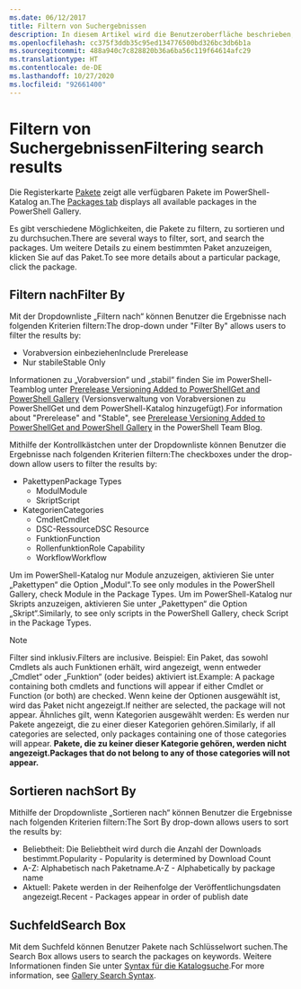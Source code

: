 ```yaml
---
ms.date: 06/12/2017
title: Filtern von Suchergebnissen
description: In diesem Artikel wird die Benutzeroberfläche beschrieben, die zum Filtern von Inhalten im PowerShell-Katalog verwendet wird.
ms.openlocfilehash: cc375f3ddb35c95ed134776500bd326bc3db6b1a
ms.sourcegitcommit: 488a940c7c828820b36a6ba56c119f64614afc29
ms.translationtype: HT
ms.contentlocale: de-DE
ms.lasthandoff: 10/27/2020
ms.locfileid: "92661400"
---
```

# <a name="filtering-search-results"></a><span data-ttu-id="879d1-103">Filtern von Suchergebnissen</span><span class="sxs-lookup"><span data-stu-id="879d1-103">Filtering search results</span></span>

<span data-ttu-id="879d1-104">Die Registerkarte [Pakete](https://www.powershellgallery.com/packages) zeigt alle verfügbaren Pakete im PowerShell-Katalog an.</span><span class="sxs-lookup"><span data-stu-id="879d1-104">The [Packages tab](https://www.powershellgallery.com/packages) displays all available packages in the PowerShell Gallery.</span></span>

<span data-ttu-id="879d1-105">Es gibt verschiedene Möglichkeiten, die Pakete zu filtern, zu sortieren und zu durchsuchen.</span><span class="sxs-lookup"><span data-stu-id="879d1-105">There are several ways to filter, sort, and search the packages.</span></span> <span data-ttu-id="879d1-106">Um weitere Details zu einem bestimmten Paket anzuzeigen, klicken Sie auf das Paket.</span><span class="sxs-lookup"><span data-stu-id="879d1-106">To see more details about a particular package, click the package.</span></span>

## <a name="filter-by"></a><span data-ttu-id="879d1-107">Filtern nach</span><span class="sxs-lookup"><span data-stu-id="879d1-107">Filter By</span></span>

<span data-ttu-id="879d1-108">Mit der Dropdownliste „Filtern nach“ können Benutzer die Ergebnisse nach folgenden Kriterien filtern:</span><span class="sxs-lookup"><span data-stu-id="879d1-108">The drop-down under "Filter By" allows users to filter the results by:</span></span>

- <span data-ttu-id="879d1-109">Vorabversion einbeziehen</span><span class="sxs-lookup"><span data-stu-id="879d1-109">Include Prerelease</span></span>
- <span data-ttu-id="879d1-110">Nur stabile</span><span class="sxs-lookup"><span data-stu-id="879d1-110">Stable Only</span></span>

<span data-ttu-id="879d1-111">Informationen zu „Vorabversion“ und „stabil“ finden Sie im PowerShell-Teamblog unter [Prerelease Versioning Added to PowerShellGet and PowerShell Gallery](https://blogs.msdn.microsoft.com/powershell/2017/12/05/prerelease-versioning-added-to-powershellget-and-powershell-gallery/) (Versionsverwaltung von Vorabversionen zu PowerShellGet und dem PowerShell-Katalog hinzugefügt).</span><span class="sxs-lookup"><span data-stu-id="879d1-111">For information about "Prerelease" and "Stable", see [Prerelease Versioning Added to PowerShellGet and PowerShell Gallery](https://blogs.msdn.microsoft.com/powershell/2017/12/05/prerelease-versioning-added-to-powershellget-and-powershell-gallery/) in the PowerShell Team Blog.</span></span>

<span data-ttu-id="879d1-112">Mithilfe der Kontrollkästchen unter der Dropdownliste können Benutzer die Ergebnisse nach folgenden Kriterien filtern:</span><span class="sxs-lookup"><span data-stu-id="879d1-112">The checkboxes under the drop-down allow users to filter the results by:</span></span>

- <span data-ttu-id="879d1-113">Pakettypen</span><span class="sxs-lookup"><span data-stu-id="879d1-113">Package Types</span></span>
  - <span data-ttu-id="879d1-114">Modul</span><span class="sxs-lookup"><span data-stu-id="879d1-114">Module</span></span>
  - <span data-ttu-id="879d1-115">Skript</span><span class="sxs-lookup"><span data-stu-id="879d1-115">Script</span></span>
- <span data-ttu-id="879d1-116">Kategorien</span><span class="sxs-lookup"><span data-stu-id="879d1-116">Categories</span></span>
  - <span data-ttu-id="879d1-117">Cmdlet</span><span class="sxs-lookup"><span data-stu-id="879d1-117">Cmdlet</span></span>
  - <span data-ttu-id="879d1-118">DSC-Ressource</span><span class="sxs-lookup"><span data-stu-id="879d1-118">DSC Resource</span></span>
  - <span data-ttu-id="879d1-119">Funktion</span><span class="sxs-lookup"><span data-stu-id="879d1-119">Function</span></span>
  - <span data-ttu-id="879d1-120">Rollenfunktion</span><span class="sxs-lookup"><span data-stu-id="879d1-120">Role Capability</span></span>
  - <span data-ttu-id="879d1-121">Workflow</span><span class="sxs-lookup"><span data-stu-id="879d1-121">Workflow</span></span>

<span data-ttu-id="879d1-122">Um im PowerShell-Katalog nur Module anzuzeigen, aktivieren Sie unter „Pakettypen“ die Option „Modul“.</span><span class="sxs-lookup"><span data-stu-id="879d1-122">To see only modules in the PowerShell Gallery, check Module in the Package Types.</span></span> <span data-ttu-id="879d1-123">Um im PowerShell-Katalog nur Skripts anzuzeigen, aktivieren Sie unter „Pakettypen“ die Option „Skript“.</span><span class="sxs-lookup"><span data-stu-id="879d1-123">Similarly, to see only scripts in the PowerShell Gallery, check Script in the Package Types.</span></span>

> [!NOTE]
> <span data-ttu-id="879d1-124">Filter sind inklusiv.</span><span class="sxs-lookup"><span data-stu-id="879d1-124">Filters are inclusive.</span></span> <span data-ttu-id="879d1-125">Beispiel: Ein Paket, das sowohl Cmdlets als auch Funktionen erhält, wird angezeigt, wenn entweder „Cmdlet“ oder „Funktion“ (oder beides) aktiviert ist.</span><span class="sxs-lookup"><span data-stu-id="879d1-125">Example: A package containing both cmdlets and functions will appear if either Cmdlet or Function (or both) are checked.</span></span> <span data-ttu-id="879d1-126">Wenn keine der Optionen ausgewählt ist, wird das Paket nicht angezeigt.</span><span class="sxs-lookup"><span data-stu-id="879d1-126">If neither are selected, the package will not appear.</span></span> <span data-ttu-id="879d1-127">Ähnliches gilt, wenn Kategorien ausgewählt werden: Es werden nur Pakete angezeigt, die zu einer dieser Kategorien gehören.</span><span class="sxs-lookup"><span data-stu-id="879d1-127">Similarly, if all categories are selected, only packages containing one of those categories will appear.</span></span> <span data-ttu-id="879d1-128">**Pakete, die zu keiner dieser Kategorie gehören, werden nicht angezeigt.**</span><span class="sxs-lookup"><span data-stu-id="879d1-128">**Packages that do not belong to any of those categories will not appear.**</span></span>

## <a name="sort-by"></a><span data-ttu-id="879d1-129">Sortieren nach</span><span class="sxs-lookup"><span data-stu-id="879d1-129">Sort By</span></span>

<span data-ttu-id="879d1-130">Mithilfe der Dropdownliste „Sortieren nach“ können Benutzer die Ergebnisse nach folgenden Kriterien filtern:</span><span class="sxs-lookup"><span data-stu-id="879d1-130">The Sort By drop-down allows users to sort the results by:</span></span>

- <span data-ttu-id="879d1-131">Beliebtheit: Die Beliebtheit wird durch die Anzahl der Downloads bestimmt.</span><span class="sxs-lookup"><span data-stu-id="879d1-131">Popularity - Popularity is determined by Download Count</span></span>
- <span data-ttu-id="879d1-132">A-Z: Alphabetisch nach Paketname.</span><span class="sxs-lookup"><span data-stu-id="879d1-132">A-Z - Alphabetically by package name</span></span>
- <span data-ttu-id="879d1-133">Aktuell: Pakete werden in der Reihenfolge der Veröffentlichungsdaten angezeigt.</span><span class="sxs-lookup"><span data-stu-id="879d1-133">Recent - Packages appear in order of publish date</span></span>

## <a name="search-box"></a><span data-ttu-id="879d1-134">Suchfeld</span><span class="sxs-lookup"><span data-stu-id="879d1-134">Search Box</span></span>

<span data-ttu-id="879d1-135">Mit dem Suchfeld können Benutzer Pakete nach Schlüsselwort suchen.</span><span class="sxs-lookup"><span data-stu-id="879d1-135">The Search Box allows users to search the packages on keywords.</span></span>
<span data-ttu-id="879d1-136">Weitere Informationen finden Sie unter [Syntax für die Katalogsuche](search-syntax.md).</span><span class="sxs-lookup"><span data-stu-id="879d1-136">For more information, see [Gallery Search Syntax](search-syntax.md).</span></span>
